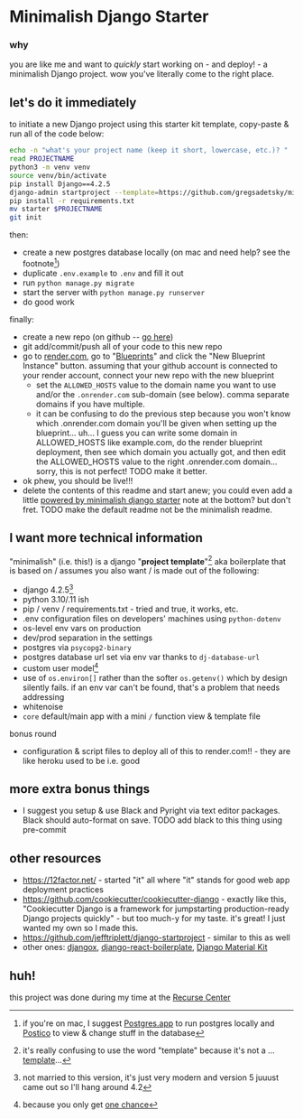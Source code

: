 # Minimalish Django Starter

### why

you are like me and want to _quickly_ start working on - and deploy! - a minimalish Django project. wow you've literally come to the right place.

## let's do it immediately

to initiate a new Django project using this starter kit template, copy-paste & run all of the code below:

```bash
echo -n "what's your project name (keep it short, lowercase, etc.)? "
read PROJECTNAME
python3 -m venv venv
source venv/bin/activate
pip install Django==4.2.5
django-admin startproject --template=https://github.com/gregsadetsky/minimalish-django-starter/archive/main.zip -n ".env.example" -n "render.yaml" $PROJECTNAME .
pip install -r requirements.txt
mv starter $PROJECTNAME
git init
```

then:

- create a new postgres database locally (on mac and need help? see the footnote[^0])
- duplicate `.env.example` to `.env` and fill it out
- run `python manage.py migrate`
- start the server with `python manage.py runserver`
- do good work

finally:

- create a new repo (on github -- [go here](https://github.com/new))
- git add/commit/push all of your code to this new repo
- go to [render.com](https://render.com/), go to "[Blueprints](https://dashboard.render.com/blueprints)" and click the "New Blueprint Instance" button. assuming that your github account is connected to your render account, connect your new repo with the new blueprint
  - set the `ALLOWED_HOSTS` value to the domain name you want to use and/or the `.onrender.com` sub-domain (see below). comma separate domains if you have multiple.
  - it can be confusing to do the previous step because you won't know which .onrender.com domain you'll be given when setting up the blueprint... uh... I guess you can write some domain in ALLOWED_HOSTS like example.com, do the render blueprint deployment, then see which domain you actually got, and then edit the ALLOWED_HOSTS value to the right .onrender.com domain... sorry, this is not perfect! TODO make it better.
- ok phew, you should be live!!!
- delete the contents of this readme and start anew; you could even add a little [powered by minimalish django starter](https://github.com/gregsadetsky/minimalish-django-starter) note at the bottom? but don't fret. TODO make the default readme not be the minimalish readme.

## I want more technical information

"minimalish" (i.e. this!) is a django "**project template**"[^1] aka boilerplate that is based on / assumes you also want / is made out of the following:

- django 4.2.5[^2]
- python 3.10/.11 ish
- pip / venv / requirements.txt - tried and true, it works, etc.
- .env configuration files on developers' machines using `python-dotenv`
- os-level env vars on production
- dev/prod separation in the settings
- postgres via `psycopg2-binary`
- postgres database url set via env var thanks to `dj-database-url`
- custom user model[^3]
- use of `os.environ[]` rather than the softer `os.getenv()` which by design silently fails. if an env var can't be found, that's a problem that needs addressing
- whitenoise
- `core` default/main app with a mini `/` function view & template file

bonus round

- configuration & script files to deploy all of this to render.com!! - they are like heroku used to be i.e. good

## more extra bonus things

- I suggest you setup & use Black and Pyright via text editor packages. Black should auto-format on save. TODO add black to this thing using pre-commit

## other resources

- https://12factor.net/ - started "it" all where "it" stands for good web app deployment practices
- https://github.com/cookiecutter/cookiecutter-django - exactly like this, "Cookiecutter Django is a framework for jumpstarting production-ready Django projects quickly" - but too much-y for my taste. it's great! I just wanted my own so I made this.
- https://github.com/jefftriplett/django-startproject - similar to this as well
- other ones: [djangox](https://github.com/wsvincent/djangox), [django-react-boilerplate](https://github.com/vintasoftware/django-react-boilerplate), [Django Material Kit](https://github.com/app-generator/django-material-kit)

## huh!

this project was done during my time at the [Recurse Center](https://recurse.com/)

[^0]: if you're on mac, I suggest [Postgres.app](https://postgresapp.com/) to run postgres locally and [Postico](https://eggerapps.at/postico2/) to view & change stuff in the database
[^1]: it's really confusing to use the word "template" because it's not a ... [template](https://docs.djangoproject.com/en/4.2/topics/templates/)...
[^2]: not married to this version, it's just very modern and version 5 juuust came out so I'll hang around 4.2
[^3]: because you only get [one chance](https://docs.djangoproject.com/en/4.2/topics/auth/customizing/#changing-to-a-custom-user-model-mid-project)
